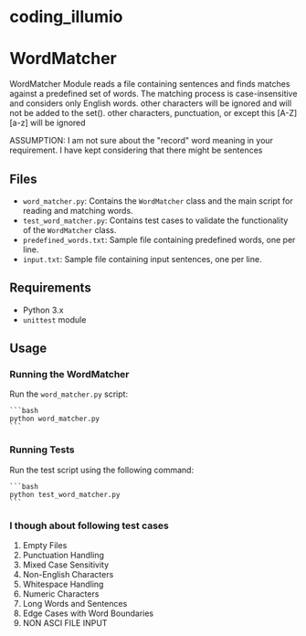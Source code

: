 # coding_illumio


# WordMatcher

WordMatcher Module reads a file containing sentences and finds matches against a predefined set of words. 
The matching process is case-insensitive and considers only English words.
other characters will be ignored and will not be added to the set().
other characters, punctuation, or except this [A-Z] [a-z] will be ignored 

ASSUMPTION:
I am not sure about the "record" word meaning in your requirement. I have kept considering that there might be sentences 

## Files

- `word_matcher.py`: Contains the `WordMatcher` class and the main script for reading and matching words.
- `test_word_matcher.py`: Contains test cases to validate the functionality of the `WordMatcher` class.
- `predefined_words.txt`: Sample file containing predefined words, one per line.
- `input.txt`: Sample file containing input sentences, one per line.

## Requirements

- Python 3.x
- `unittest` module 

## Usage

### Running the WordMatcher
Run the `word_matcher.py` script:

    ```bash
    python word_matcher.py
    ```


### Running Tests
Run the test script using the following command:

    ```bash
    python test_word_matcher.py
    ```


### I though about following test cases 
1. Empty Files
2. Punctuation Handling
3. Mixed Case Sensitivity
4. Non-English Characters
5. Whitespace Handling
6. Numeric Characters
7. Long Words and Sentences
8. Edge Cases with Word Boundaries
9. NON ASCI FILE INPUT

